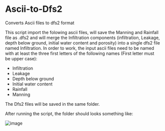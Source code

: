 # Ascii-to-Dfs2
Converts Ascii files to dfs2 format 

This script import the folowing ascii files, will save the Manning and Rainfall file as .dfs2 and will merge the Infiltration components (infiltration, Leakage, depth below ground, initial water content and porosity) into a single dfs2 file named Infiltration.
In order to work, the input ascii files need to be named with at least the three first letters of the following names (First letter must be upper case):
- Infiltration
- Leakage
- Depth below ground
- Initial water content
- Rainfall
- Manning
	
The Dfs2 files will be saved in the same folder.

After running the script, the folder should looks something like:

![image](https://github.com/Q-R-B/Ascii-to-Dfs2/assets/103583383/97c509da-67db-4636-9a07-29b419f5995b)

